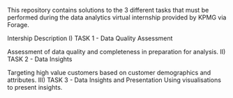 This repository contains solutions to the 3 different tasks that must be performed during the data analytics virtual internship provided by KPMG via Forage.

Intership Description
I) TASK 1 - Data Quality Assessment

Assessment of data quality and completeness in preparation for analysis. 
II) TASK 2 - Data Insights

Targeting high value customers based on customer demographics and attributes. 
III) TASK 3 - Data Insights and Presentation Using visualisations to present insights.
